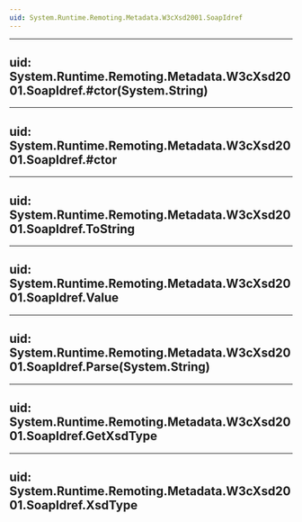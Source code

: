 ```yaml
---
uid: System.Runtime.Remoting.Metadata.W3cXsd2001.SoapIdref
---
```


---
uid: System.Runtime.Remoting.Metadata.W3cXsd2001.SoapIdref.#ctor(System.String)
---

---
uid: System.Runtime.Remoting.Metadata.W3cXsd2001.SoapIdref.#ctor
---

---
uid: System.Runtime.Remoting.Metadata.W3cXsd2001.SoapIdref.ToString
---

---
uid: System.Runtime.Remoting.Metadata.W3cXsd2001.SoapIdref.Value
---

---
uid: System.Runtime.Remoting.Metadata.W3cXsd2001.SoapIdref.Parse(System.String)
---

---
uid: System.Runtime.Remoting.Metadata.W3cXsd2001.SoapIdref.GetXsdType
---

---
uid: System.Runtime.Remoting.Metadata.W3cXsd2001.SoapIdref.XsdType
---
